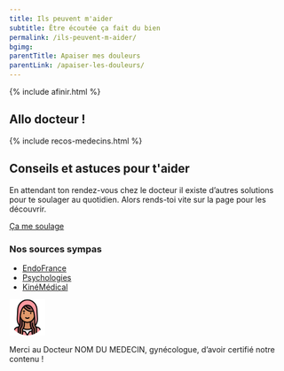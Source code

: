 ```yaml
---
title: Ils peuvent m'aider
subtitle: Être écoutée ça fait du bien
permalink: /ils-peuvent-m-aider/
bgimg:
parentTitle: Apaiser mes douleurs
parentLink: /apaiser-les-douleurs/
---
```


{% include afinir.html %}
<section class="section">
    <div class="container">
        <h2><span>Allo docteur !</span></h2>
        {% include recos-medecins.html %}
    </div>
</section>

<section class="section liens-internes">
    <div class="container">
        <h2><span>Conseils et astuces pour t'aider</span></h2>
        <p>En attendant ton rendez-vous chez le docteur il existe d’autres solutions pour te soulager au quotidien. Alors rends-toi vite sur la page pour les découvrir.</p>
        <a href="/ca-me-soulage/" class="btn btn-primary">Ça me soulage</a>
    </div>
</section>

<section class="sources section">
    <div class="container">
        <div class="row">
            <h3>Nos sources sympas</h3>
            <ul class="d-flex flex-column justify-content-lg-between flex-lg-row">
                <li><a href="https://www.endofrance.org/la-maladie-endometriose/diagnostic-endometriose/">EndoFrance</a></li>
                <li><a href="https://www.psychologies.com/">Psychologies</a></li>
                <li><a href="https://www.kinemedical.fr/content/82-endometriose-approche-kinesitherapie">KinéMédical</a></li>
            </ul>
            <div class="d-flex">
                <img src="/assets/images/le-petit-chaperon-rouge.png" alt="photo medecin" class="mr-1">
                <p>Merci au Docteur NOM DU MEDECIN, gynécologue, d’avoir certifié notre contenu !</p>
            </div>
        </div>
    </div>
</section>